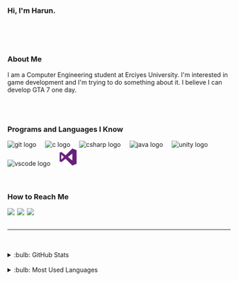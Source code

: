 ### Hi, I'm Harun.
<br />
<br />
<br />

### About Me

<p align="left">
  I am a Computer Engineering student at Erciyes University. I'm interested in game development and I'm trying to do something about it. I believe I can develop GTA 7 one day.
</p>

<br />
<br />

### Programs and Languages I Know

<div align="left">
  <img src="https://cdn.jsdelivr.net/gh/devicons/devicon/icons/git/git-original.svg" height="40" alt="git logo"  />
  <img width="12" />
  <img src="https://cdn.jsdelivr.net/gh/devicons/devicon/icons/c/c-original.svg" height="40" alt="c logo"  />
  <img width="12" />
  <img src="https://cdn.jsdelivr.net/gh/devicons/devicon/icons/csharp/csharp-original.svg" height="40" alt="csharp logo"  />
  <img width="12" />
  <img src="https://cdn.jsdelivr.net/gh/devicons/devicon/icons/java/java-original.svg" height="40" alt="java logo"  />
  <img width="12" />
  <img src="https://cdn.jsdelivr.net/gh/devicons/devicon/icons/unity/unity-original.svg" height="40" alt="unity logo"  />
  <img width="12" />
  <img src="https://cdn.jsdelivr.net/gh/devicons/devicon/icons/vscode/vscode-original.svg" height="40" alt="vscode logo"  />
  <img width="12" />
  <img src="https://github.com/devicons/devicon/blob/master/icons/visualstudio/visualstudio-plain.svg" height="40" alt="visualstudio logo"  />
  <img width="12" />
</div>

<br />
<br />

### How to Reach Me

[<img width="22" src="https://unpkg.com/simple-icons@v7/icons/twitter.svg" align="left"/>][twitter]
[<img width="22" src="https://unpkg.com/simple-icons@v7/icons/linkedin.svg" align="left"/>][linkedin]
[<img width="22" src="https://unpkg.com/simple-icons@7.21.0/icons/instagram.svg" align="left"/>][instagram]

<br />
<br />

---

<br />
<br />

<details>
<summary>:bulb: GitHub Stats</summary>
<img src="https://github-readme-stats.vercel.app/api?username=hekyetmisbes&theme=tokyonight">
</details>
<br />
<details>
<summary>:bulb: Most Used Languages</summary>
<img src="https://github-readme-stats.vercel.app/api/top-langs/?username=hekyetmisbes&theme=tokyonight">
</details>

[twitter]:https://twitter.com/hekyetmisbes
[linkedin]:https://www.linkedin.com/in/harunemrecankarabag
[instagram]:https://www.instagram.com/hekyetmisbes/

